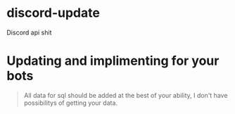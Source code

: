 # discord-update
Discord api shit

# Updating and implimenting for your bots
> All data for sql should be added at the best of your ability, I don't have possibilitys of getting your data.

